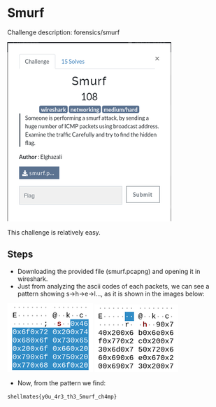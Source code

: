 # Smurf

Challenge description:
forensics/smurf

![Smurf](smurf.png)

This challenge is relatively easy.

## Steps
- Downloading the provided file (smurf.pcapng) and opening it in wireshark.
- Just from analyzing the ascii codes of each packets, we can see a pattern showing s->h->e->l..., as it is shown in the images below:

![Step 1a](step-1a.png)
![Step 1b](step-1b.png)

- Now, from the pattern we find: 

```
shellmates{y0u_4r3_th3_5murf_ch4mp}
```
